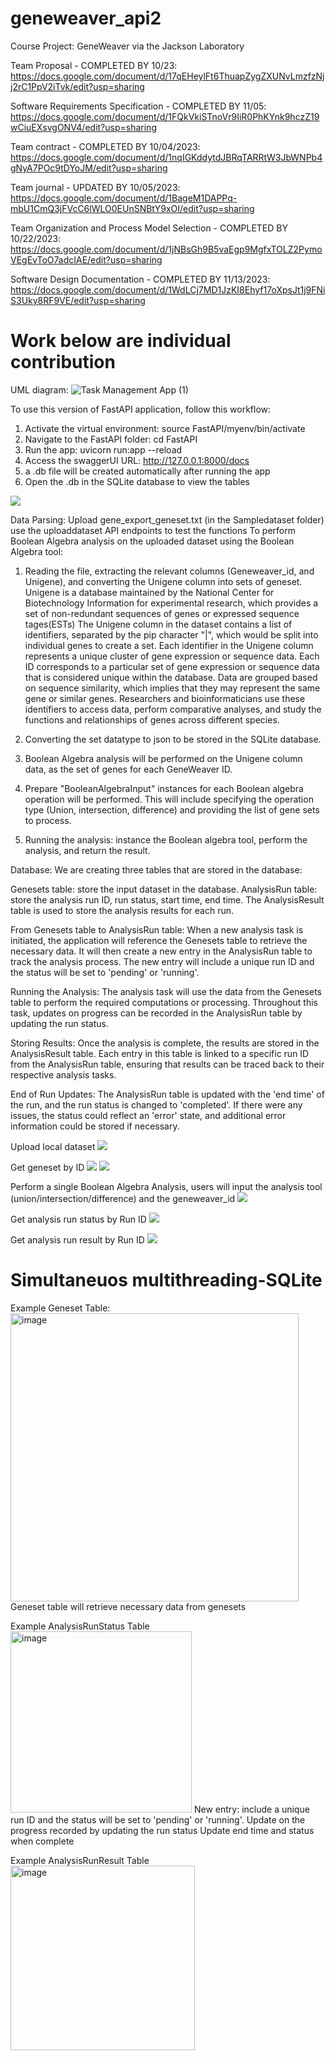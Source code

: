 # geneweaver_api2
Course Project: GeneWeaver via the Jackson Laboratory

Team Proposal - COMPLETED BY 10/23: 
https://docs.google.com/document/d/17qEHeylFt6ThuapZygZXUNvLmzfzNjj2rC1PpV2iTvk/edit?usp=sharing

Software Requirements Specification - COMPLETED BY 11/05: 
https://docs.google.com/document/d/1FQkVkiSTnoVr9IiR0PhKYnk9hczZ19wCiuEXsvgONV4/edit?usp=sharing

Team contract - COMPLETED BY 10/04/2023: 
https://docs.google.com/document/d/1nqIGKddytdJBRqTARRtW3JbWNPb4gNyA7POc9tDYoJM/edit?usp=sharing

Team journal - UPDATED BY 10/05/2023: 
https://docs.google.com/document/d/1BageM1DAPPq-mbU1CmQ3jFVcC6lWLO0EUnSNBtY9xOI/edit?usp=sharing

Team Organization and Process Model Selection - COMPLETED BY 10/22/2023: 
https://docs.google.com/document/d/1jNBsGh9B5vaEgp9MgfxTOLZ2PymoVEgEvToO7adcIAE/edit?usp=sharing

Software Design Documentation - COMPLETED BY 11/13/2023: 
https://docs.google.com/document/d/1WdLCj7MD1JzKI8Ehyf17oXpsJt1j9FNiS3Uky8RF9VE/edit?usp=sharing

# Work below are individual contribution
UML diagram:
![Task Management App (1)](https://github.com/xinyan30425/geneweaver_api2/assets/91167901/524ad25e-0b96-402c-aa84-fca0f29f7d7b)


To use this version of FastAPI application, follow this workflow:
1. Activate the virtual environment: source FastAPI/myenv/bin/activate
2. Navigate to the FastAPI folder: cd FastAPI
3. Run the app: uvicorn run:app --reload 
4. Access the swaggerUI URL: http://127.0.0.1:8000/docs
5. a .db file will be created automatically after running the app
6. Open the .db in the SQLite database to view the tables

![](FastAPI/Readme_image/Picture1.png)

Data Parsing:
Upload gene_export_geneset.txt (in the Sampledataset folder) use the uploaddataset API endpoints to test the functions
To perform Boolean Algebra analysis on the uploaded dataset using the Boolean Algebra tool:
1.	Reading the file, extracting the relevant columns (Geneweaver_id, and Unigene), and converting the Unigene column into sets of geneset.
Unigene is a database maintained by the National Center for Biotechnology Information for experimental research, which provides a set of non-redundant sequences of genes or expressed sequence tages(ESTs)
The Unigene column in the dataset contains a list of identifiers, separated by the pip character "|", which would be split into individual genes to create a set.
Each identifier in the Unigene column represents a unique cluster of gene expression or sequence data.
Each ID corresponds to a particular set of gene expression or sequence data that is considered unique within the database. 
Data are grouped based on sequence similarity, which implies that they may represent the same gene or similar genes.
Researchers and bioinformaticians use these identifiers to access data, perform comparative analyses, and study the functions and relationships of genes across different species.

2.	Converting the set datatype to json to be stored in the SQLite database.
3.	Boolean Algebra analysis will be performed on the Unigene column data, as the set of genes for each GeneWeaver ID.
4.	Prepare "BooleanAlgebraInput" instances for each Boolean algebra operation will be performed.
    This will include specifying the operation type (Union, intersection, difference) and providing the list of gene sets to process.
5.	Running the analysis: instance the Boolean algebra tool, perform the analysis, and return the result.

Database:
We are creating three tables that are stored in the database:

Genesets table: store the input dataset in the database.
AnalysisRun table: store the analysis run ID, run status, start time, end time.
The AnalysisResult table is used to store the analysis results for each run.

From Genesets table to AnalysisRun table: 
When a new analysis task is initiated, the application will reference the Genesets table to retrieve the necessary data. 
It will then create a new entry in the AnalysisRun table to track the analysis process. 
The new entry will include a unique run ID and the status will be set to 'pending' or 'running'.

Running the Analysis: 
The analysis task will use the data from the Genesets table to perform the required computations or processing. 
Throughout this task, updates on progress can be recorded in the AnalysisRun table by updating the run status.

Storing Results: 
Once the analysis is complete, the results are stored in the AnalysisResult table. 
Each entry in this table is linked to a specific run ID from the AnalysisRun table, ensuring that results can be traced back to their respective analysis tasks.

End of Run Updates: 
The AnalysisRun table is updated with the 'end time' of the run, and the run status is changed to 'completed'. 
If there were any issues, the status could reflect an 'error' state, and additional error information could be stored if necessary.

Upload local dataset
![](FastAPI/Readme_image/Picture2.png)

Get geneset by ID
![](FastAPI/Readme_image/Picture3.png)
![](FastAPI/Readme_image/Picture4.png)

Perform a single Boolean Algebra Analysis, users will input the analysis tool (union/intersection/difference) and the geneweaver_id
![](FastAPI/Readme_image/Picture5.png)

Get analysis run status by Run ID
![](FastAPI/Readme_image/Picture6.png)

Get analysis run result by Run ID
![](FastAPI/Readme_image/Picture7.png)

# Simultaneuos multithreading-SQLite
Example Geneset Table:
<img width="461" alt="image" src="https://github.com/xinyan30425/geneweaver_api2/assets/91167901/7b7a7872-38fd-41cf-bcc2-fc944cbbcb23">
Geneset table will retrieve necessary data from genesets

Example AnalysisRunStatus Table
<img width="290" alt="image" src="https://github.com/xinyan30425/geneweaver_api2/assets/91167901/56c0d3d9-985f-4502-afa6-8490f99ea870">
New entry:
include a unique run ID and the status will be set to 'pending' or 'running'.
Update on the progress recorded by updating the run status
Update end time and status when complete

Example AnalysisRunResult Table
<img width="295" alt="image" src="https://github.com/xinyan30425/geneweaver_api2/assets/91167901/b4505b4a-a19d-4cae-89b0-a0127d5d45e3">















